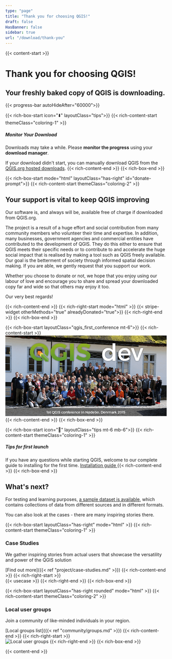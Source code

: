 ```yaml
---
type: "page"
title: "Thank you for choosing QGIS!"
draft: false
HasBanner: false
sidebar: true
url: "/download/thank-you"
---
```


{{< content-start >}}

# Thank you for choosing QGIS!

## Your freshly baked copy of QGIS is downloading. 

{{< progress-bar autoHideAfter="60000">}}

{{< rich-box-start icon="⬇️" layoutClass="tips">}}
{{< rich-content-start themeClass="coloring-1" >}}
##### Monitor Your Download
Downloads may take a while. Please **monitor the progress** using your **download manager**.

If your download didn't start, you can manually download QGIS from the [QGIS.org hosted downloads](https://download.qgis.org/downloads/).
{{< rich-content-end >}}
{{< rich-box-end >}}


{{< rich-box-start mode="html" layoutClass="has-right" id="donate-prompt">}}
{{< rich-content-start themeClass="coloring-2" >}}
## Your support is vital to keep QGIS improving

Our software is, and always will be, available free of charge if downloaded from QGIS.org.

The project is a result of a huge effort and social contribution from many community members who volunteer their time and expertise. In addition, many businesses, government agencies and commercial entities have contributed to the development of QGIS. They do this either to ensure that QGIS meets their specific needs or to contribute to and accelerate the huge social impact that is realised by making a tool such as QGIS freely available. Our goal is the betterment of society through informed spatial decision making. If you are able, we gently request that you support our work.

Whether you choose to donate or not, we hope that you enjoy using our labour of love and encourage you to share and spread your downloaded copy far and wide so that others may enjoy it too.

Our very best regards!

{{< rich-content-end >}}
{{< rich-right-start mode="html" >}}
{{< stripe-widget otherMethods="true" alreadyDonated="true">}}
{{< rich-right-end >}}
{{< rich-box-end >}}

{{< rich-box-start layoutClass="qgis_first_conference mt-6">}}
{{< rich-content-start >}}
![QGIS Developers 1st meeting](qgis_1st_conference.png "QGIS Developers 1st meeting")
{{< rich-content-end >}}
{{< rich-box-end >}}


{{< rich-box-start icon="🛟" layoutClass="tips mt-6 mb-6">}}
{{< rich-content-start themeClass="coloring-1" >}}
##### Tips for first launch
If you have any questions while starting QGIS, welcome to our complete guide to installing for the first time.
<a href="/resources/installation-guide">Installation guide  </a>
{{< rich-content-end >}}
{{< rich-box-end >}}

## What's next?

For testing and learning purposes, [a sample dataset is available](https://docs.qgis.org/latest/en/docs/user_manual/introduction/getting_started.html#downloading-sample-data), which contains collections of data from different sources and in different formats.

You can also look at the cases - there are many inspiring stories there.

{{< rich-box-start layoutClass="has-right" mode="html" >}}
{{< rich-content-start themeClass="coloring-1" >}}
### Case Studies

We gather inspiring stories from actual users that showcase the versatility and power of the QGIS solution

[Find out more]({{< ref "project/case-studies.md" >}})
{{< rich-content-end >}}
{{< rich-right-start >}}  
{{< usecase >}}
{{< rich-right-end >}}
{{< rich-box-end >}}

{{< rich-box-start layoutClass="has-right rounded" mode="html" >}}
{{< rich-content-start themeClass="coloring-2" >}}
### Local user groups

Join a community of like-minded individuals in your region.

[Local groups list]({{< ref "community/groups.md" >}})
{{< rich-content-end >}}
{{< rich-right-start >}}  
![Local user groups](../../project/img/groups.jpg "Local user groups")
{{< rich-right-end >}}
{{< rich-box-end >}}



{{< content-end >}}

